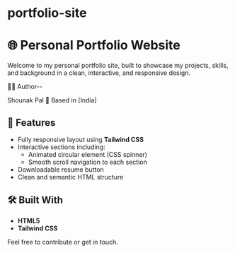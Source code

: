 # portfolio-site


# 🌐 Personal Portfolio Website

Welcome to my personal portfolio site, built to showcase my projects, skills, and background in a clean, interactive, and responsive design.

🙋‍♂️ Author-- 

Shounak Pal
📍 Based in [India]

## 📌 Features

- Fully responsive layout using **Tailwind CSS**
- Interactive sections including:
  - Animated circular element (CSS spinner)
  - Smooth scroll navigation to each section
- Downloadable resume button
- Clean and semantic HTML structure

## 🛠️ Built With

- **HTML5**
- **Tailwind CSS**

Feel free to contribute or get in touch. 
